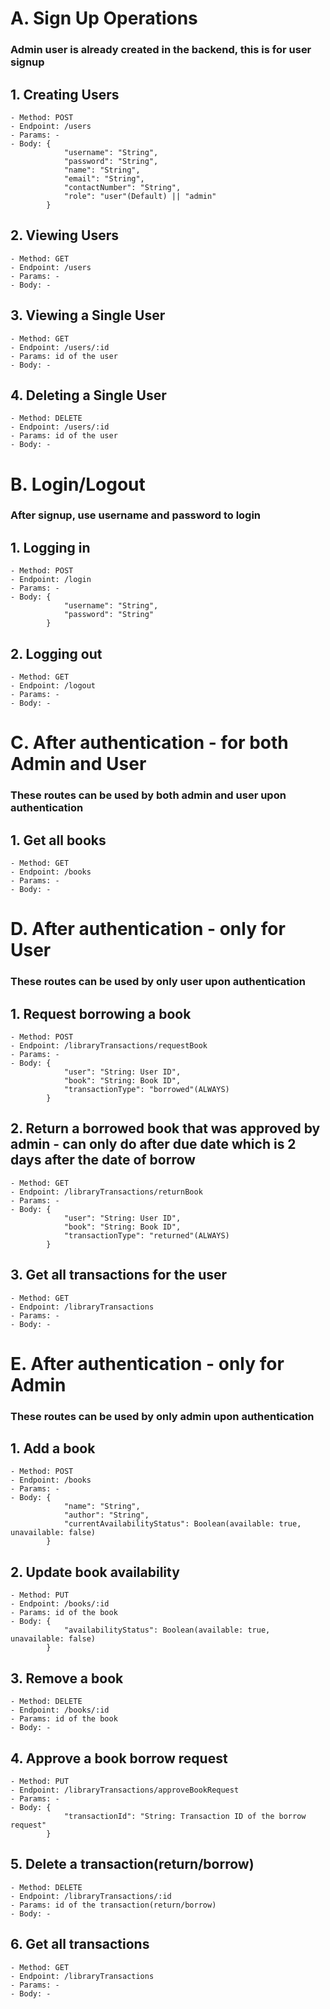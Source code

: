 # A. Sign Up Operations
### Admin user is already created in the backend, this is for user signup

## 1. Creating Users

    - Method: POST
    - Endpoint: /users
    - Params: -
    - Body: {
                "username": "String",
                "password": "String",
                "name": "String",
                "email": "String",
                "contactNumber": "String",
                "role": "user"(Default) || "admin"
            }

## 2. Viewing Users

    - Method: GET
    - Endpoint: /users
    - Params: -
    - Body: -

## 3. Viewing a Single User

    - Method: GET
    - Endpoint: /users/:id
    - Params: id of the user
    - Body: -

## 4. Deleting a Single User

    - Method: DELETE
    - Endpoint: /users/:id
    - Params: id of the user
    - Body: -


# B. Login/Logout
### After signup, use username and password to login

## 1. Logging in

    - Method: POST
    - Endpoint: /login
    - Params: -
    - Body: {
                "username": "String",
                "password": "String"
            }

## 2. Logging out

    - Method: GET
    - Endpoint: /logout
    - Params: -
    - Body: -


# C. After authentication - for both Admin and User
### These routes can be used by both admin and user upon authentication

## 1. Get all books

    - Method: GET
    - Endpoint: /books
    - Params: -
    - Body: -


# D. After authentication - only for User
### These routes can be used by only user upon authentication

## 1. Request borrowing a book

    - Method: POST
    - Endpoint: /libraryTransactions/requestBook
    - Params: -
    - Body: {
                "user": "String: User ID",
                "book": "String: Book ID",
                "transactionType": "borrowed"(ALWAYS)
            }

## 2. Return a borrowed book that was approved by admin - can only do after due date which is 2 days after the date of borrow

    - Method: GET
    - Endpoint: /libraryTransactions/returnBook
    - Params: -
    - Body: {
                "user": "String: User ID",
                "book": "String: Book ID",
                "transactionType": "returned"(ALWAYS)
            }

## 3. Get all transactions for the user

    - Method: GET
    - Endpoint: /libraryTransactions
    - Params: -
    - Body: -


# E. After authentication - only for Admin
### These routes can be used by only admin upon authentication

## 1. Add a book

    - Method: POST
    - Endpoint: /books
    - Params: -
    - Body: {
                "name": "String",
                "author": "String",
                "currentAvailabilityStatus": Boolean(available: true, unavailable: false)
            }

## 2. Update book availability

    - Method: PUT
    - Endpoint: /books/:id
    - Params: id of the book
    - Body: {
                "availabilityStatus": Boolean(available: true, unavailable: false)
            }

## 3. Remove a book

    - Method: DELETE
    - Endpoint: /books/:id
    - Params: id of the book
    - Body: -

## 4. Approve a book borrow request

    - Method: PUT
    - Endpoint: /libraryTransactions/approveBookRequest
    - Params: -
    - Body: {
                "transactionId": "String: Transaction ID of the borrow request"
            }

## 5. Delete a transaction(return/borrow)

    - Method: DELETE
    - Endpoint: /libraryTransactions/:id
    - Params: id of the transaction(return/borrow)
    - Body: -

## 6. Get all transactions

    - Method: GET
    - Endpoint: /libraryTransactions
    - Params: -
    - Body: -